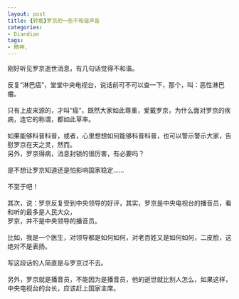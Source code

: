 ```yaml
---
layout: post
title: {转载}罗京的一些不和谐声音
categories:
- Diandian
tags:
- 精神, 
---
```

刚好听见罗京逝世消息，有几句话觉得不和谐。
<br />
<br />反复“淋巴癌”，堂堂中央电视台，说话前可不可以查一下，那个，叫：恶性淋巴瘤。
<br />
<br />只有上皮来源的，才叫“癌”，既然大家如此尊重，爱戴罗京，为什么面对罗京的疾病，连它的称谓，都如此草率。
<br />
<br />如果能够科普科普，或者，心里想想如何能够科普科普，也可以警示警示大家，告慰罗京在天之灵，然而。
<br />另外，罗京得病，消息封锁的很厉害，有必要吗？
<br />
<br />是不想让罗京知道还是怕影响国家稳定……
<br />
<br />不至于吧！
<br />
<br />其次，说：罗京反复受到中央领导的好评，其实，罗京是中央电视台的播音员，看和听的最多是人民大众，
<br />罗京，并不是中央领导的播音员。
<br />
<br />比如，我是一个医生，对领导都是如何如何，对老百姓又是如何如何，二皮脸，这绝对不是表扬。
<br />
<br />写这段话的人简直是与罗京过不去。
<br />
<br />另外，罗京就是播音员，不能因为是播音员，他的逝世就比别人怎么，如果这样，中央电视台的台长，应该赶上国家主席。